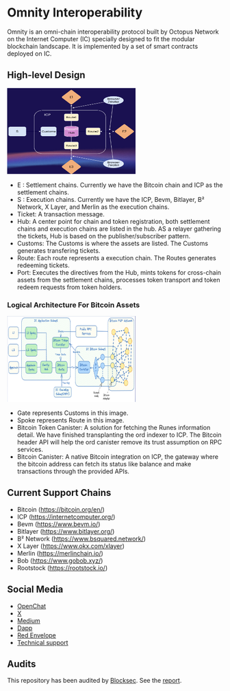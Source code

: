 # Omnity Interoperability

Omnity is an omni-chain interoperability protocol built by Octopus Network on the Internet Computer (IC) specially designed to fit the modular blockchain landscape. It is implemented by a set of smart contracts deployed on IC.

## High-level Design

<img width="300" height="200" alt="Omnity" src="./img/omnity.png">

* E : Settlement chains. Currently we have the Bitcoin chain and ICP as the settlement chains.
* S : Execution chains. Currently we have the ICP, Bevm, Bitlayer, B² Network, X Layer, and Merlin as the execution chains.
* Ticket: A transaction message.
* Hub: A center point for chain and token registration, both settlement chains and execution chains are listed in the hub. AS a relayer gathering the tickets, Hub is based on the publisher/subscriber pattern.
* Customs: The Customs is where the assets are listed. The Customs generates transfering tickets.
* Route: Each route represents a execution chain. The Routes generates redeeming tickets.
* Port: Executes the directives from the Hub, mints tokens for cross-chain assets from the settlement chains, processes token transport and token redeem requests from token holders.

### Logical Architecture For Bitcoin Assets
<img width="300" height="200" alt="BTC" src="./img/btc.png">

* Gate represents Customs in this image.
* Spoke represents Route in this image.
* Bitcoin Token Canister:  A solution for fetching the Runes information detail. We have finished transplanting the ord indexer to ICP. The Bitcoin header API will help the ord canister remove its trust assumption on RPC services.
* Bitcoin Canister: A native Bitcoin integration on ICP, the gateway where the bitcoin address can fetch its status like balance and make transactions through the provided APIs.

## Current Support Chains

* Bitcoin (https://bitcoin.org/en/)
* ICP (https://internetcomputer.org/)
* Bevm (https://www.bevm.io/)
* Bitlayer (https://www.bitlayer.org/)
* B² Network (https://www.bsquared.network/)
* X Layer (https://www.okx.com/xlayer)
* Merlin (https://merlinchain.io/)
* Bob (https://www.gobob.xyz/)
* Rootstock (https://rootstock.io/)

## Social Media

* [OpenChat](https://oc.app/community/o5uz6-dqaaa-aaaar-bhnia-cai/channel/55564096078728941684293384519740574712/)
* [X](https://twitter.com/OmnityNetwork)
* [Medium](https://medium.com/omnity)
* [Dapp](https://bridge.omnity.network/)
* [Red Envelope](https://oc.app/community/csmnf-nyaaa-aaaar-a2uda-cai/channel/257625026752796078802282812381756979432/?ref=iets5-biaaa-aaaaf-blpfq-cai)
* [Technical support](https://oc.app/community/o5uz6-dqaaa-aaaar-bhnia-cai/channel/209373796018851818071085429101874032721/)

## Audits

This repository has been audited by [Blocksec](https://blocksec.com/). See the [report](./auditing-reports/blocksec_omnity_v1.0_signed.pdf).
